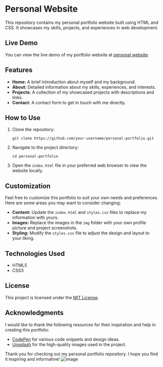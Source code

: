 # Personal Website


This repository contains my personal portfolio website built using HTML and CSS. It showcases my skills, projects, and experiences in web development.

## Live Demo

You can view the live demo of my portfolio website at [personal website](https://shibinsp45.github.io/personal_website//).

## Features

- **Home:** A brief introduction about myself and my background.
- **About:** Detailed information about my skills, experiences, and interests.
- **Projects:** A collection of my showcased projects with descriptions and links.
- **Contact:** A contact form to get in touch with me directly.


## How to Use

1. Clone the repository:

   ```
   git clone https://github.com/your-username/personal-portfolio.git
   ```

2. Navigate to the project directory:

   ```
   cd personal-portfolio
   ```

3. Open the `index.html` file in your preferred web browser to view the website locally.

## Customization

Feel free to customize this portfolio to suit your own needs and preferences. Here are some areas you may want to consider changing:

- **Content:** Update the `index.html` and `styles.css` files to replace my information with yours.
- **Images:** Replace the images in the `img` folder with your own profile picture and project screenshots.
- **Styling:** Modify the `styles.css` file to adjust the design and layout to your liking.

## Technologies Used

- HTML5
- CSS3

## License

This project is licensed under the [MIT License](LICENSE).

## Acknowledgments

I would like to thank the following resources for their inspiration and help in creating this portfolio:

- [CodePen](https://codepen.io/) for various code snippets and design ideas.
- [Unsplash](https://unsplash.com/) for the high-quality images used in the project.

Thank you for checking out my personal portfolio repository. I hope you find it inspiring and informative!
![image](https://github.com/shibinsp45/personal_website/assets/63835182/53a60591-4d75-4d8a-a3c6-b1d13094efbd)
